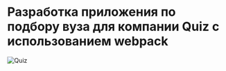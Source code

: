# Разработка приложения по подбору вуза для компании Quiz с использованием webpack

![Quiz](https://github.com/Pasha845/Quiz/assets/106194295/6f4163da-4b88-4c04-b23d-2999390d841c)
